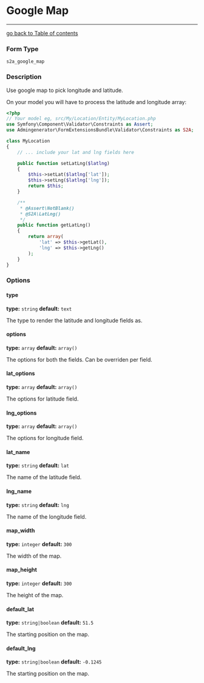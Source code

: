 # Google Map
---------------------------------------

[go back to Table of contents][back-to-index]

[back-to-index]: https://github.com/symfony2admingenerator/FormExtensionsBundle/blob/master/Resources/doc/documentation.md

### Form Type

 `s2a_google_map`
 
### Description

Use google map to pick longitude and latitude.

On your model you will have to process the latitude and longitude array:

```php
<?php
// Your model eg, src/My/Location/Entity/MyLocation.php
use Symfony\Component\Validator\Constraints as Assert;
use Admingenerator\FormExtensionsBundle\Validator\Constraints as S2A;

class MyLocation
{
    // ... include your lat and lng fields here

    public function setLatLng($latlng)
    {
        $this->setLat($latlng['lat']);
        $this->setLng($latlng['lng']);
        return $this;
    }

    /**
     * @Assert\NotBlank()
     * @S2A\LatLng()
     */
    public function getLatLng()
    {
        return array(
            'lat' => $this->getLat(),
            'lng' => $this->getLng()
        );
    }
}
```

### Options

#### type

**type:** `string` **default:** `text`

The type to render the latitude and longitude fields as.

#### options

**type:** `array` **default:** `array()`

The options for both the fields. Can be overriden per field.

#### lat_options

**type:** `array` **default:** `array()`

The options for latitude field.

#### lng_options

**type:** `array` **default:** `array()`

The options for longitude field.

#### lat_name

**type:** `string` **default:** `lat`

The name of the latitude field.

#### lng_name

**type:** `string` **default:** `lng`

The name of the longitude field.

#### map_width

**type:** `integer` **default:** `300`

The width of the map.

#### map_height

**type:** `integer` **default:** `300`

The height of the map.

#### default_lat

**type:** `string|boolean` **default:** `51.5`

The starting position on the map.

#### default_lng

**type:** `string|boolean` **default:** `-0.1245`

The starting position on the map.
